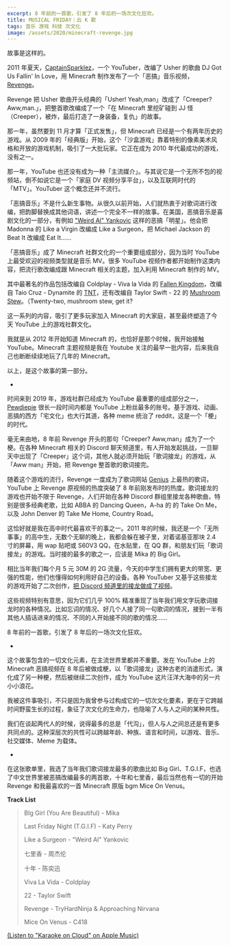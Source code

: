 ```yaml
---
excerpt: 8 年前的一首歌，引发了 8 年后的一场次文化狂欢。
title: MUSICAL FRIDAY｜云 K 歌
tags: 音乐 游戏 科技 次文化
image: /assets/2020/minecraft-revenge.jpg
---
```


故事是这样的。

2011 年夏天，[CaptainSparklez](https://www.youtube.com/user/CaptainSparklez)，一个 YouTuber，改编了 Usher 的歌曲 DJ Got Us Fallin' In Love，用 Minecraft 制作发布了一个「恶搞」音乐视频，[Revenge](https://www.youtube.com/watch?v=cPJUBQd-PNM)。

Revenge 把 Usher 歌曲开头经典的「Usher! Yeah,man」改成了「Creeper? Aww,man.」，把整首歌改编成了一个「在 Minecraft 里挖矿碰到 JJ 怪（Creeper），被炸，最后打造了一身装备，复仇」的故事。

那一年，虽然要到 11 月才算「正式发售」，但 Minecraft 已经是一个有两年历史的游戏。从 2009 年的「经典版」开始，这个「沙盒游戏」靠着特别的像素美术风格和开放的游戏机制，吸引了一大批玩家。它正在成为 2010 年代最成功的游戏，没有之一。

那一年，YouTube 也还没有成为一种「主流媒介」。与其说它是一个无所不包的视频站，倒不如说它是一个「家庭 DV 视频分享平台」，以及互联网时代的「MTV」。YouTuber 这个概念还并不流行。

「恶搞音乐」不是什么新生事物。从很久以前开始，人们就热衷于对歌词进行改编，把韵脚替换成其他词语，讲述一个完全不一样的故事。在美国，恶搞音乐是喜剧文化的一部分，有例如 ["Weird Al" Yankovic](https://en.wikipedia.org/wiki/%22Weird_Al%22_Yankovic) 这样的恶搞「明星」。他会把 Madonna 的 Like a Virgin 改编成 Like a Surgeon，把 Michael Jackson 的 Beat It 改编成 Eat It……

「恶搞音乐」成了 Minecraft 社群文化的一个重要组成部分，因为当时 YouTube 上最受欢迎的视频类型就是音乐 MV。很多 YouTube 视频作者都开始制作这类内容，把流行歌改编成跟 Minecraft 相关的主题，加入利用 Minecraft 制作的 MV。

其中最著名的作品包括改编自 Coldplay - Viva la Vida 的 [Fallen Kingdom](https://www.youtube.com/watch?v=I-sH53vXP2A)，改编自 Taio Cruz - Dynamite 的 [TNT](https://www.youtube.com/watch?v=k2rDbRUDkds)，还有改编自 Taylor Swift - 22 的 [Mushroom Stew](https://www.youtube.com/watch?v=3Xt40GQjdf4)。（Twenty-two, mushroom stew, get it?

这一系列的内容，吸引了更多玩家加入 Minecraft 的大家庭，甚至最终塑造了今天 YouTube 上的游戏社群文化。

我就是从 2012 年开始知道 Minecraft 的，也恰好是那个时候，我开始接触 YouTube。Minecraft 主题视频是我在 Youtube 关注的最早一批内容，后来我自己也断断续续地玩了几年的 Minecraft。

以上，是这个故事的第一部分。

-

时间来到 2019 年，游戏社群已经成为 YouTube 最重要的组成部分之一，[Pewdiepie](https://www.youtube.com/user/PewDiePie) 很长一段时间内都是 YouTube 上粉丝最多的账号。基于游戏、动画、恶搞的西方「宅文化」也大行其道，各种 meme 统治了 reddit，这是一个「梗」的时代。

毫无来由地，8 年前 Revenge 开头的那句「Creeper? Aww,man」成为了一个梗。在各种 Minecraft 相关的 Discord 聊天频道里，有人开始发起挑战，一旦聊天中出现了「Creeper」这个词，其他人就必须开始玩「歌词接龙」的游戏，从「Aww man」开始，把 Revenge 整首歌的歌词接完。

随着这个游戏的流行，Revenge 一度成为了歌词网站 [Genius](genius.com) 上最热的歌词，YouTube 上 Revenge 原视频的热度突破了 8 年前刚发布时的热度。歌词接龙的游戏也开始不限于 Revenge，人们开始在各种 Discord 群组里接龙各种歌曲，特别是很多经典老歌，比如 ABBA 的 Dancing Queen，A-ha 的 的 Take On Me，以及 John Denver 的 Take Me Home, Country Road。

这恰好就是我在高中时代最喜欢干的事之一。2011 年的时候，我还是一个「无所事事」的高中生，无数个无聊的晚上，我都会躲在被子里，对着诺基亚那块 2.4 寸的屏幕，用 wap 贴吧或 S60V3 QQ，在水贴里，在 QQ 群，和朋友们玩「歌词接龙」的游戏。当时接的最多的歌之一，应该是 Mika 的 Big Girl。

相比当年我们每个月 5 元 30M 的 2G 流量，今天的中学生们拥有更大的带宽、更强的性能，他们也懂得如何利用好自己的设备。各种 YouTuber 又基于这些接龙的游戏开始了二次创作，[把 Discord 频道里的接龙做成了视频](https://www.youtube.com/watch?v=90sqgexVelc)。

这些视频特别有意思，因为它们几乎 100% 精准重现了当年我们用文字玩歌词接龙时的各种情况。比如忘词的情况、好几个人接了同一句歌词的情况，接到一半有其他人插话进来的情况、不同的人开始接不同的歌的情况……

8 年前的一首歌，引发了 8 年后的一场次文化狂欢。

-

这个故事包含的一切文化元素，在主流世界里都并不重要。发在 YouTube 上的 Minecraft 恶搞视频在 8 年后被做成梗，以「歌词接龙」这种古老的消遣形式，演化成了另一种梗，然后被继续二次创作，成为 YouTube 这片汪洋大海中的另一片小小浪花。

我被这件事吸引，不只是因为我曾参与过构成它的一切次文化要素，更在于它跨越时间野蛮生长的过程，象征了次文化的生命力，也隐喻了人与人之间的某种共性。

我们在谈起两代人的时候，说得最多的总是「代沟」，但人与人之间总还是有更多共同点的。这种深层次的共性可以跨越年龄、种族、语言和时间，以游戏、音乐、社交媒体、Meme 为载体。

-

在这张歌单里，我选了当年我们歌词接龙最多的歌曲比如 Big Girl、T.G.I.F，也选了中文世界里被恶搞改编最多的两首歌，十年和七里香，最后当然也有一切的开始 Revenge 和我最喜欢的一首 Minecraft 原版 bgm Mice On Venus。

**Track List**

> BIg Girl (You Are Beautiful) - Mika
> 
> Last Friday Night (T.G.I.F) - Katy Perry
> 
> Like a Surgeon - "Weird Al" Yankovic
> 
> 七里香 - 周杰伦
> 
> 十年 - 陈奕迅
> 
> Viva La Vida - Coldplay
> 
> 22 - Taylor Swift
> 
> Revenge - TryHardNinja & Approaching Nirvana
> 
> Mice On Venus - C418

[(Listen to "Karaoke on Cloud" on Apple Music)](https://music.apple.com/us/playlist/karaoke-on-cloud/pl.u-9N9L1rpux89930N)
